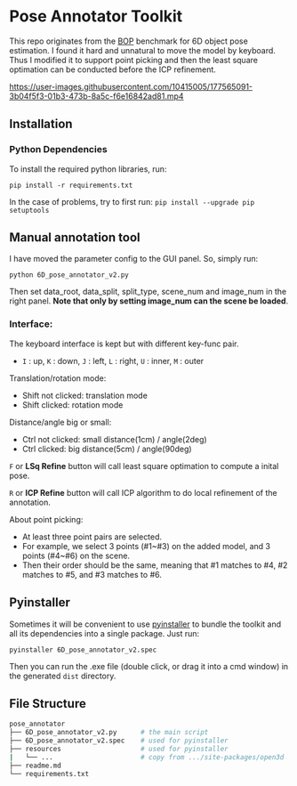 # Pose Annotator Toolkit

This repo originates from the [BOP](http://bop.felk.cvut.cz) benchmark for 6D object pose estimation.
I found it hard and unnatural to move the model by keyboard. 
Thus I modified it to support point picking and then the least square optimation can be conducted before the ICP refinement.

https://user-images.githubusercontent.com/10415005/177565091-3b04f5f3-01b3-473b-8a5c-f6e16842ad81.mp4

## Installation

### Python Dependencies

To install the required python libraries, run:
```
pip install -r requirements.txt
```

In the case of problems, try to first run: ```pip install --upgrade pip setuptools```


## Manual annotation tool

I have moved the parameter config to the GUI panel. So, simply run:

```
python 6D_pose_annotator_v2.py
```
Then set data_root, data_split, split_type, scene_num and image_num in the right panel. **Note that only by setting image_num can the scene be loaded**.

### Interface:

The keyboard interface is kept but with different key-func pair.
- `I` : up, `K` : down, `J` : left, `L` : right, `U` : inner, `M` : outer

Translation/rotation mode:
- Shift not clicked: translation mode
- Shift clicked: rotation mode

Distance/angle big or small:
- Ctrl not clicked: small distance(1cm) / angle(2deg)
- Ctrl clicked: big distance(5cm) / angle(90deg)

`F` or **LSq Refine** button will call least square optimation to compute a inital pose.

`R` or **ICP Refine** button will call ICP algorithm to do local refinement of the annotation.

About point picking:
- At least three point pairs are selected.
- For example, we select 3 points (#1~#3) on the added model, and 3 points (#4~#6) on the scene.
- Then their order should be the same, meaning that #1 matches to #4, #2 matches to #5, and #3 matches to #6. 

## Pyinstaller

Sometimes it will be convenient to use [pyinstaller](https://pyinstaller.org/en/stable/) to bundle the toolkit and all its dependencies into a single package. Just run:
```
pyinstaller 6D_pose_annotator_v2.spec
```
Then you can run the .exe file (double click, or drag it into a cmd window) in the generated `dist` directory.

## File Structure
```bash
pose_annotator
├── 6D_pose_annotator_v2.py      # the main script	
├── 6D_pose_annotator_v2.spec    # used for pyinstaller
├── resources                    # used for pyinstaller
|   └── ...                      # copy from .../site-packages/open3d
├── readme.md
└── requirements.txt
```